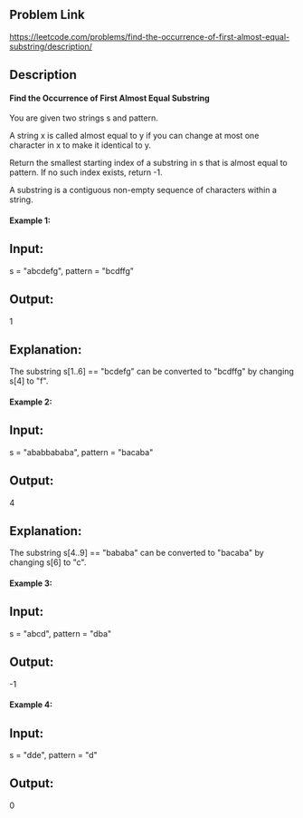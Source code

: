 ## Problem Link

https://leetcode.com/problems/find-the-occurrence-of-first-almost-equal-substring/description/

## Description

#### Find the Occurrence of First Almost Equal Substring

You are given two strings s and pattern.

A string x is called almost equal to y if you can change at most one character in x to make it identical to y.

Return the smallest starting index of a substring  in s that is almost equal to pattern. If no such index exists, return -1.

A substring is a contiguous non-empty sequence of characters within a string.

#### Example 1:

## Input: 

s = "abcdefg", pattern = "bcdffg"

## Output: 

1

## Explanation:

The substring s[1..6] == "bcdefg" can be converted to "bcdffg" by changing s[4] to "f".

#### Example 2:

## Input: 

s = "ababbababa", pattern = "bacaba"

## Output: 

4

## Explanation:

The substring s[4..9] == "bababa" can be converted to "bacaba" by changing s[6] to "c".

#### Example 3:

## Input: 

s = "abcd", pattern = "dba"

## Output: 

-1

#### Example 4:

## Input: 

s = "dde", pattern = "d"


## Output: 

0
